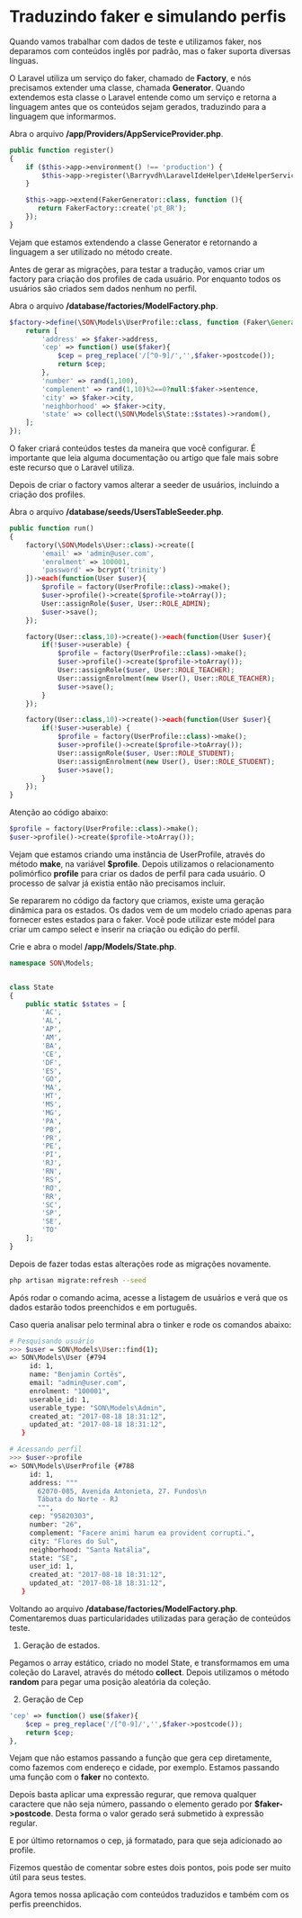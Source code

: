# Traduzindo faker e simulando perfis

Quando vamos trabalhar com dados de teste e utilizamos faker, nos deparamos com conteúdos inglês por padrão, mas o faker suporta diversas línguas.

O Laravel utiliza um serviço do faker, chamado de **Factory**, e nós precisamos extender uma classe, chamada **Generator**. Quando extendemos esta classe o Laravel entende como um serviço e retorna a linguagem antes que os conteúdos sejam gerados, traduzindo para a linguagem que informarmos.

Abra o arquivo **/app/Providers/AppServiceProvider.php**.

```php
public function register()
{
    if ($this->app->environment() !== 'production') {
        $this->app->register(\Barryvdh\LaravelIdeHelper\IdeHelperServiceProvider::class);
    }

    $this->app->extend(FakerGenerator::class, function (){
       return FakerFactory::create('pt_BR');
    });
}
```

Vejam que estamos extendendo a classe Generator e retornando a linguagem a ser utilizado no método create.

Antes de gerar as migrações, para testar a tradução, vamos criar um factory para criação dos profiles de cada usuário. Por enquanto todos os usuários são criados sem dados nenhum no perfil.

Abra o arquivo **/database/factories/ModelFactory.php**.

```php
$factory->define(\SON\Models\UserProfile::class, function (Faker\Generator $faker) {
    return [
        'address' => $faker->address,
        'cep' => function() use($faker){
            $cep = preg_replace('/[^0-9]/','',$faker->postcode());
            return $cep;
        },
        'number' => rand(1,100),
        'complement' => rand(1,10)%2==0?null:$faker->sentence,
        'city' => $faker->city,
        'neighborhood' => $faker->city,
        'state' => collect(\SON\Models\State::$states)->random(),
    ];
});
```

O faker criará conteúdos testes da maneira que você configurar. É importante que leia alguma documentação ou artigo que fale mais sobre este recurso que o Laravel utiliza.

Depois de criar o factory vamos alterar a seeder de usuários, incluindo a criação dos profiles.

Abra o arquivo **/database/seeds/UsersTableSeeder.php**.

```php
public function run()
{
    factory(\SON\Models\User::class)->create([
        'email' => 'admin@user.com',
        'enrolment' => 100001,
        'password' => bcrypt('trinity')
    ])->each(function(User $user){
        $profile = factory(UserProfile::class)->make();
        $user->profile()->create($profile->toArray());
        User::assignRole($user, User::ROLE_ADMIN);
        $user->save();
    });

    factory(User::class,10)->create()->each(function(User $user){
        if(!$user->userable) {
            $profile = factory(UserProfile::class)->make();
            $user->profile()->create($profile->toArray());
            User::assignRole($user, User::ROLE_TEACHER);
            User::assignEnrolment(new User(), User::ROLE_TEACHER);
            $user->save();
        }
    });

    factory(User::class,10)->create()->each(function(User $user){
        if(!$user->userable) {
            $profile = factory(UserProfile::class)->make();
            $user->profile()->create($profile->toArray());
            User::assignRole($user, User::ROLE_STUDENT);
            User::assignEnrolment(new User(), User::ROLE_STUDENT);
            $user->save();
        }
    });
}
```

Atenção ao código abaixo:

```php
$profile = factory(UserProfile::class)->make();
$user->profile()->create($profile->toArray());
```

Vejam que estamos criando uma instância de UserProfile, através do método **make**, na variável **$profile**. Depois utilizamos o relacionamento polimórfico **profile** para criar os dados de perfil para cada usuário. O processo de salvar já existia então não precisamos incluir.

Se repararem no código da factory que criamos, existe uma geração dinâmica para os estados. Os dados vem de um modelo criado apenas para fornecer estes estados para o faker. Você pode utilizar este módel para criar um campo select e inserir na criação ou edição do perfil.

Crie e abra o model **/app/Models/State.php**.

```php
namespace SON\Models;


class State
{
    public static $states = [
        'AC',
        'AL',
        'AP',
        'AM',
        'BA',
        'CE',
        'DF',
        'ES',
        'GO',
        'MA',
        'MT',
        'MS',
        'MG',
        'PA',
        'PB',
        'PR',
        'PE',
        'PI',
        'RJ',
        'RN',
        'RS',
        'RO',
        'RR',
        'SC',
        'SP',
        'SE',
        'TO'
    ];
}
```

Depois de fazer todas estas alterações rode as migrações novamente.

```sh
php artisan migrate:refresh --seed
```

Após rodar o comando acima, acesse a listagem de usuários e verá que os dados estarão todos preenchidos e em português.

Caso queria analisar pelo terminal abra o tinker e rode os comandos abaixo:

```sh
# Pesquisando usuário
>>> $user = SON\Models\User::find(1);
=> SON\Models\User {#794
     id: 1,
     name: "Benjamin Cortês",
     email: "admin@user.com",
     enrolment: "100001",
     userable_id: 1,
     userable_type: "SON\Models\Admin",
     created_at: "2017-08-18 18:31:12",
     updated_at: "2017-08-18 18:31:12",
   }

# Acessando perfil
>>> $user->profile
=> SON\Models\UserProfile {#788
     id: 1,
     address: """
       62070-085, Avenida Antonieta, 27. Fundos\n
       Tábata do Norte - RJ
       """,
     cep: "95820303",
     number: "26",
     complement: "Facere animi harum ea provident corrupti.",
     city: "Flores do Sul",
     neighborhood: "Santa Natália",
     state: "SE",
     user_id: 1,
     created_at: "2017-08-18 18:31:12",
     updated_at: "2017-08-18 18:31:12",
   }
```

Voltando ao arquivo **/database/factories/ModelFactory.php**. Comentaremos duas particularidades utilizadas para geração de conteúdos teste.

1. Geração de estados.

Pegamos o array estático, criado no model State, e transformamos em uma coleção do Laravel, através do método **collect**. Depois utilizamos o método **random** para pegar uma posição aleatória da coleção.

2. Geração de Cep

```php
'cep' => function() use($faker){
    $cep = preg_replace('/[^0-9]/','',$faker->postcode());
    return $cep;
},
```

Vejam que não estamos passando a função que gera cep diretamente, como fazemos com endereço e cidade, por exemplo. Estamos passando uma função com o **faker** no contexto.

Depois basta aplicar uma expressão regurar, que remova qualquer caractere que não seja número, passando o elemento gerado por **$faker->postcode**. Desta forma o valor gerado será submetido à expressão regular.

E por último retornamos o cep, já formatado, para que seja adicionado ao profile.

Fizemos questão de comentar sobre estes dois pontos, pois pode ser muito útil para seus testes.

Agora temos nossa aplicação com conteúdos traduzidos e também com os perfis preenchidos.